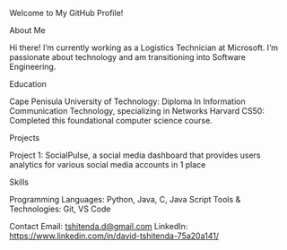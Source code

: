 Welcome to My GitHub Profile!

About Me

Hi there! I’m currently working as a Logistics Technician at Microsoft. I’m passionate about technology and am transitioning into Software Engineering.

Education

Cape Penisula University of Technology: Diploma In Information Communication Technology, specializing in Networks
Harvard CS50: Completed this foundational computer science course.

Projects

Project 1: SocialPulse, a social media dashboard that provides users analytics for various social media accounts in 1 place

Skills

Programming Languages: Python, Java, C, Java Script
Tools & Technologies: Git, VS Code

Contact
Email: tshitenda.d@gmail.com
LinkedIn: https://www.linkedin.com/in/david-tshitenda-75a20a141/
